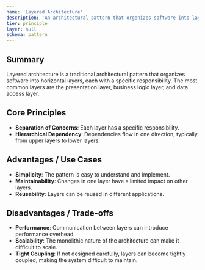 ```yaml
---
name: 'Layered Architecture'
description: 'An architectural pattern that organizes software into layers, each with a specific responsibility.'
tier: principle
layer: null
schema: pattern
---
```


## Summary

Layered architecture is a traditional architectural pattern that organizes software into horizontal layers, each with a specific responsibility. The most common layers are the presentation layer, business logic layer, and data access layer.

## Core Principles

- **Separation of Concerns**: Each layer has a specific responsibility.
- **Hierarchical Dependency**: Dependencies flow in one direction, typically from upper layers to lower layers.

## Advantages / Use Cases

- **Simplicity**: The pattern is easy to understand and implement.
- **Maintainability**: Changes in one layer have a limited impact on other layers.
- **Reusability**: Layers can be reused in different applications.

## Disadvantages / Trade-offs

- **Performance**: Communication between layers can introduce performance overhead.
- **Scalability**: The monolithic nature of the architecture can make it difficult to scale.
- **Tight Coupling**: If not designed carefully, layers can become tightly coupled, making the system difficult to maintain.
